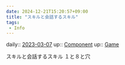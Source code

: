 ```yaml
---
date: 2024-12-21T15:20:57+09:00
title: "スキルと会話するスキル"
tags:
 - Info
---
```


daily:: [2023-03-07](/Daily_Note/2023-03-07.md)
up:: [Component](Bar/Novel/Chaos/Component.md)
up:: [Game](Bar/Novel/Topics/Game.md)

スキルと会話するスキル
１と８と穴